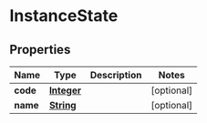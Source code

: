 

# InstanceState


## Properties

| Name | Type | Description | Notes |
|------------ | ------------- | ------------- | -------------|
|**code** | [**Integer**](Integer.md) |  |  [optional] |
|**name** | [**String**](String.md) |  |  [optional] |



